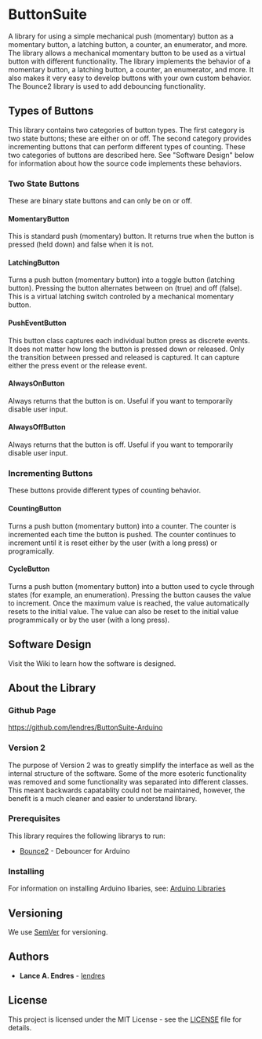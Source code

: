 # ButtonSuite

A library for using a simple mechanical push (momentary) button as a momentary button, a latching button, a counter, an enumerator, and more.  The library allows a mechanical momentary button to be used as a virtual button with different functionality.  The library implements the behavior of a momentary button, a latching button, a counter, an enumerator, and more.  It also makes it very easy to develop buttons with your own custom behavior.  The Bounce2 library is used to add debouncing functionality.


## Types of Buttons
This library contains two categories of button types.  The first category is two state buttons; these are either on or off.  The second category provides incrementing buttons that can perform different types of counting.  These two categories of buttons are described here.  See "Software Design" below for information about how the source code implements these behaviors.

### Two State Buttons
These are binary state buttons and can only be on or off.

#### MomentaryButton
This is standard push (momentary) button.  It returns true when the button is pressed (held down) and false when it is not.

#### LatchingButton
Turns a push button (momentary button) into a toggle button (latching button).  Pressing the button alternates between on (true) and off (false).  This is a virtual latching switch controled by a mechanical momentary button.

#### PushEventButton
This button class captures each individual button press as discrete events.  It does not matter how long the button is pressed down or released.  Only the transition between pressed and released is captured.  It can capture either the press event or the release event.

#### AlwaysOnButton
Always returns that the button is on.  Useful if you want to temporarily disable user input.

#### AlwaysOffButton
Always returns that the button is off.  Useful if you want to temporarily disable user input.

### Incrementing Buttons
These buttons provide different types of counting behavior.

#### CountingButton
Turns a push button (momentary button) into a counter.  The counter is incremented each time the button is pushed.  The counter continues to increment until it is reset either by the user (with a long press) or programically.

#### CycleButton
Turns a push button (momentary button) into a button used to cycle through states (for example, an enumeration).  Pressing the button causes the value to increment.  Once the maximum value is reached, the value automatically resets to the initial value.  The value can also be reset to the initial value programmically or by the user (with a long press).


## Software Design
Visit the Wiki to learn how the software is designed.


## About the Library
### Github Page
https://github.com/lendres/ButtonSuite-Arduino

### Version 2
The purpose of Version 2 was to greatly simplify the interface as well as the internal structure of the software.  Some of the more esoteric functionality was removed and some functionality was separated into different classes.  This meant backwards capatablity could not be maintained, however, the benefit is a much cleaner and easier to understand library.

### Prerequisites
This library requires the following librarys to run:
* [Bounce2](https://github.com/thomasfredericks/Bounce2) - Debouncer for Arduino

### Installing
For information on installing Arduino libaries, see: [Arduino Libraries](http://www.arduino.cc/en/Guide/Libraries)


## Versioning
We use [SemVer](http://semver.org/) for versioning.


## Authors
* **Lance A. Endres** - [lendres](https://github.com/lendres)


## License
This project is licensed under the MIT License - see the [LICENSE](LICENSE) file for details.